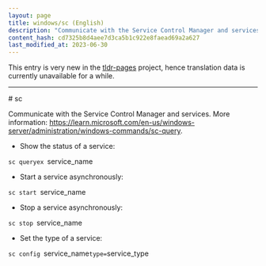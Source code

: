 ```yaml
---
layout: page
title: windows/sc (English)
description: "Communicate with the Service Control Manager and services."
content_hash: cd7325b8d4aee7d3ca5b1c922e8faead69a2a627
last_modified_at: 2023-06-30
---
```


This entry is very new in the [tldr-pages](https://github.com/tldr-pages/tldr) project, hence translation data is currently unavailable for a while.

<hr># sc

Communicate with the Service Control Manager and services.
More information: <https://learn.microsoft.com/en-us/windows-server/administration/windows-commands/sc-query>.

- Show the status of a service:

`sc queryex `<span class="tldr-var badge badge-pill bg-dark-lm bg-white-dm text-white-lm text-dark-dm font-weight-bold">service_name</span>

- Start a service asynchronously:

`sc start `<span class="tldr-var badge badge-pill bg-dark-lm bg-white-dm text-white-lm text-dark-dm font-weight-bold">service_name</span>

- Stop a service asynchronously:

`sc stop `<span class="tldr-var badge badge-pill bg-dark-lm bg-white-dm text-white-lm text-dark-dm font-weight-bold">service_name</span>

- Set the type of a service:

`sc config `<span class="tldr-var badge badge-pill bg-dark-lm bg-white-dm text-white-lm text-dark-dm font-weight-bold">service_name</span>` type= `<span class="tldr-var badge badge-pill bg-dark-lm bg-white-dm text-white-lm text-dark-dm font-weight-bold">service_type</span>
